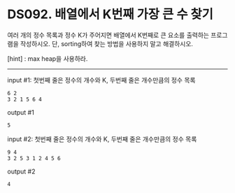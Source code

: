 # DS092. 배열에서 K번째 가장 큰 수 찾기
여러 개의 정수 목록과 정수 K가 주어지면 배열에서 K번째로 큰 요소를 출력하는 프로그램을 작성하시오. 단, sorting하여 찾는 방법을 사용하지 말고 해결하시오.

[hint] : max heap을 사용하라.

---

input #1: 첫번째 줄은 정수의 개수와 K, 두번째 줄은 개수만큼의 정수 목록
```
6 2
3 2 1 5 6 4
```
output #1
```
5
```

input #2: 첫번째 줄은 정수의 개수와 K, 두번째 줄은 개수만큼의 정수 목록
```
9 4
3 2 5 3 1 2 4 5 6
```
output #2
```
4
```